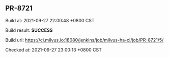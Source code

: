 <h2><a name="pr-8721" class="anchor" href="#pr-8721" rel="nofollow" aria-hidden="true"><span class="octicon octicon-link"></span></a>PR-8721</h2>

<p>Build at: 2021-09-27 22:00:48 +0800 CST</p>

<p>Build result: <strong>SUCCESS</strong></p>

<p>Build url: <a href="https://ci.milvus.io:18080/jenkins/job/milvus-ha-ci/job/PR-8721/5/" rel="nofollow">https://ci.milvus.io:18080/jenkins/job/milvus-ha-ci/job/PR-8721/5/</a></p>

<p>Checked at: 2021-09-27 23:00:13 +0800 CST</p>
